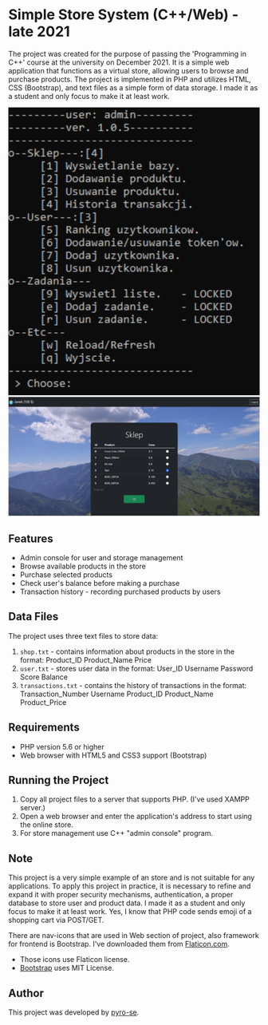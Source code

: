 # Simple Store System (C++/Web) - late 2021

 The project was created for the purpose of passing the 'Programming in C++' course at the university on December 2021. It is a simple web application that functions as a virtual store, allowing users to browse and purchase products. The project is implemented in PHP and utilizes HTML, CSS (Bootstrap), and text files as a simple form of data storage. I made it as a student and only focus to make it at least work.

 ![Screenshot](img/scrn1.png)
 ![Screenshot](img/scrn2.png)

## Features

- Admin console for user and storage management
- Browse available products in the store
- Purchase selected products
- Check user's balance before making a purchase
- Transaction history - recording purchased products by users

## Data Files

The project uses three text files to store data:

1. `shop.txt` - contains information about products in the store in the format: Product_ID Product_Name Price
2. `user.txt` - stores user data in the format: User_ID Username Password Score Balance
3. `transactions.txt` - contains the history of transactions in the format: Transaction_Number Username Product_ID Product_Name Product_Price

## Requirements
- PHP version 5.6 or higher
- Web browser with HTML5 and CSS3 support (Bootstrap)

## Running the Project

1. Copy all project files to a server that supports PHP. (I've used XAMPP server.)
2. Open a web browser and enter the application's address to start using the online store.
3. For store management use C++ "admin console" program.

## Note

This project is a very simple example of an store and is not suitable for any applications. To apply this project in practice, it is necessary to refine and expand it with proper security mechanisms, authentication, a proper database to store user and product data. I made it as a student and only focus to make it at least work.
Yes, I know that PHP code sends emoji of a shopping cart via POST/GET.

There are nav-icons that are used in Web section of project, also framework for frontend is Bootstrap. I've downloaded them from [Flaticon.com](https://www.flaticon.com/free-icons/user).
- Those icons use Flaticon license.
- [Bootstrap](https://getbootstrap.com/docs/4.0/about/license/) uses MIT License.


## Author

This project was developed by [pyro-se](https://github.com/pyro-se).



